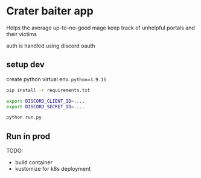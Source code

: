# Crater baiter app
Helps the average up-to-no-good mage keep track of unhelpful portals and their victims


auth is handled using discord oauth


## setup dev
create python virtual env. `python=3.9.15`

```bash
pip install -r requirements.txt

export DISCORD_CLIENT_ID=....
export DISCORD_SECRET_ID=....

python run.py
```


## Run in prod
TODO:
- build container
- kustomize for k8s deployment
